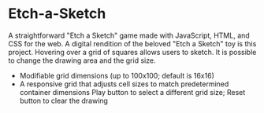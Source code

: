 # Etch-a-Sketch
A straightforward "Etch a Sketch" game made with JavaScript, HTML, and CSS for the web.
A digital rendition of the beloved "Etch a Sketch" toy is this project. Hovering over a grid of squares allows users to sketch. It is possible to change the drawing area and the grid size.
- Modifiable grid dimensions (up to 100x100; default is 16x16)
- A responsive grid that adjusts cell sizes to match predetermined container dimensions
Play button to select a different grid size; Reset button to clear the drawing
